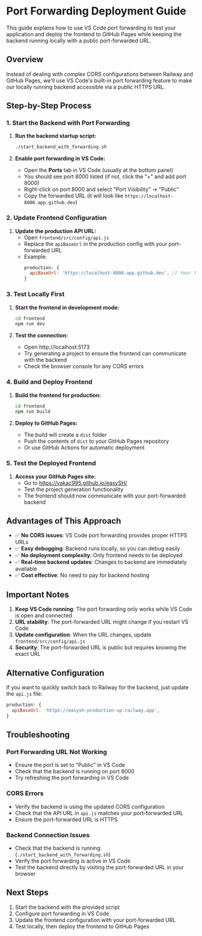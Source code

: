 # Port Forwarding Deployment Guide

This guide explains how to use VS Code port forwarding to test your application and deploy the frontend to GitHub Pages while keeping the backend running locally with a public port-forwarded URL.

## Overview

Instead of dealing with complex CORS configurations between Railway and GitHub Pages, we'll use VS Code's built-in port forwarding feature to make our locally running backend accessible via a public HTTPS URL.

## Step-by-Step Process

### 1. Start the Backend with Port Forwarding

1. **Run the backend startup script:**
   ```bash
   ./start_backend_with_forwarding.sh
   ```

2. **Enable port forwarding in VS Code:**
   - Open the **Ports** tab in VS Code (usually at the bottom panel)
   - You should see port 8000 listed (if not, click the "+" and add port 8000)
   - Right-click on port 8000 and select "Port Visibility" → "Public"
   - Copy the forwarded URL (it will look like `https://localhost-8000.app.github.dev`)

### 2. Update Frontend Configuration

1. **Update the production API URL:**
   - Open `frontend/src/config/api.js`
   - Replace the `apiBaseUrl` in the production config with your port-forwarded URL
   - Example:
     ```javascript
     production: {
       apiBaseUrl: 'https://localhost-8000.app.github.dev', // Your forwarded URL
     }
     ```

### 3. Test Locally First

1. **Start the frontend in development mode:**
   ```bash
   cd frontend
   npm run dev
   ```

2. **Test the connection:**
   - Open http://localhost:5173
   - Try generating a project to ensure the frontend can communicate with the backend
   - Check the browser console for any CORS errors

### 4. Build and Deploy Frontend

1. **Build the frontend for production:**
   ```bash
   cd frontend
   npm run build
   ```

2. **Deploy to GitHub Pages:**
   - The build will create a `dist` folder
   - Push the contents of `dist` to your GitHub Pages repository
   - Or use GitHub Actions for automatic deployment

### 5. Test the Deployed Frontend

1. **Access your GitHub Pages site:**
   - Go to https://vakac995.github.io/easySH/
   - Test the project generation functionality
   - The frontend should now communicate with your port-forwarded backend

## Advantages of This Approach

- ✅ **No CORS issues**: VS Code port forwarding provides proper HTTPS URLs
- ✅ **Easy debugging**: Backend runs locally, so you can debug easily
- ✅ **No deployment complexity**: Only frontend needs to be deployed
- ✅ **Real-time backend updates**: Changes to backend are immediately available
- ✅ **Cost effective**: No need to pay for backend hosting

## Important Notes

1. **Keep VS Code running**: The port forwarding only works while VS Code is open and connected
2. **URL stability**: The port-forwarded URL might change if you restart VS Code
3. **Update configuration**: When the URL changes, update `frontend/src/config/api.js`
4. **Security**: The port-forwarded URL is public but requires knowing the exact URL

## Alternative Configuration

If you want to quickly switch back to Railway for the backend, just update the `api.js` file:

```javascript
production: {
  apiBaseUrl: 'https://easysh-production-up.railway.app',
}
```

## Troubleshooting

### Port Forwarding URL Not Working
- Ensure the port is set to "Public" in VS Code
- Check that the backend is running on port 8000
- Try refreshing the port forwarding in VS Code

### CORS Errors
- Verify the backend is using the updated CORS configuration
- Check that the API URL in `api.js` matches your port-forwarded URL
- Ensure the port-forwarded URL is HTTPS

### Backend Connection Issues
- Check that the backend is running (`./start_backend_with_forwarding.sh`)
- Verify the port forwarding is active in VS Code
- Test the backend directly by visiting the port-forwarded URL in your browser

## Next Steps

1. Start the backend with the provided script
2. Configure port forwarding in VS Code
3. Update the frontend configuration with your port-forwarded URL
4. Test locally, then deploy the frontend to GitHub Pages
